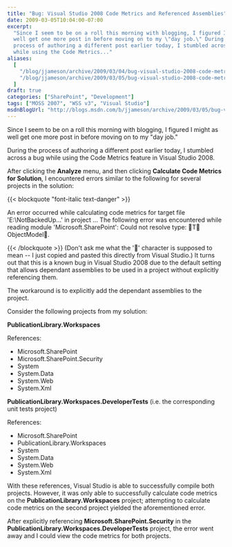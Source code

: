 ```yaml
---
title: "Bug: Visual Studio 2008 Code Metrics and Referenced Assemblies"
date: 2009-03-05T10:04:00-07:00
excerpt:
  "Since I seem to be on a roll this morning with blogging, I figured I might as
  well get one more post in before moving on to my \"day job.\" During the
  process of authoring a different post earlier today, I stumbled across a bug
  while using the Code Metrics..."
aliases:
  [
    "/blog/jjameson/archive/2009/03/04/bug-visual-studio-2008-code-metrics-and-referenced-assemblies.aspx",
    "/blog/jjameson/archive/2009/03/05/bug-visual-studio-2008-code-metrics-and-referenced-assemblies.aspx",
  ]
draft: true
categories: ["SharePoint", "Development"]
tags: ["MOSS 2007", "WSS v3", "Visual Studio"]
msdnBlogUrl: "http://blogs.msdn.com/b/jjameson/archive/2009/03/05/bug-visual-studio-2008-code-metrics-and-referenced-assemblies.aspx"
---
```


Since I seem to be on a roll this morning with blogging, I figured I might as
well get one more post in before moving on to my "day job."

During the process of authoring a different post earlier today, I stumbled
across a bug while using the Code Metrics feature in Visual Studio 2008.

After clicking the **Analyze** menu, and then clicking **Calculate Code Metrics
for Solution**, I encountered errors similar to the following for several
projects in the solution:

{{< blockquote "font-italic text-danger" >}}

An error occurred while calculating code metrics for target file
'E:\NotBackedUp\...' in project ... The following error was encountered while
reading module 'Microsoft.SharePoint': Could not resolve type: T ObjectModel.

{{< /blockquote >}}
(Don't ask me what the '' character is supposed to mean -- I just copied and pasted this directly from Visual Studio.)
It turns out that this is a known bug in Visual Studio 2008 due to the default
setting that allows dependant assemblies to be used in a project without
explicitly referencing them.

The workaround is to explicitly add the dependant assemblies to the project.

Consider the following projects from my solution:

**PublicationLibrary.Workspaces**

References:

- Microsoft.SharePoint
- Microsoft.SharePoint.Security
- System
- System.Data
- System.Web
- System.Xml

**PublicationLibrary.Workspaces.DeveloperTests** (i.e. the corresponding unit
tests project)

References:

- Microsoft.SharePoint
- PublicationLibrary.Workspaces
- System
- System.Data
- System.Web
- System.Xml

With these references, Visual Studio is able to successfully compile both
projects. However, it was only able to successfully calculate code metrics on
the **PublicationLibrary.Workspaces** project; attempting to calculate code
metrics on the second project yielded the aforementioned error.

After explicitly referencing **Microsoft.SharePoint.Security** in the
**PublicationLibrary.Workspaces.DeveloperTests** project, the error went away
and I could view the code metrics for both projects.
